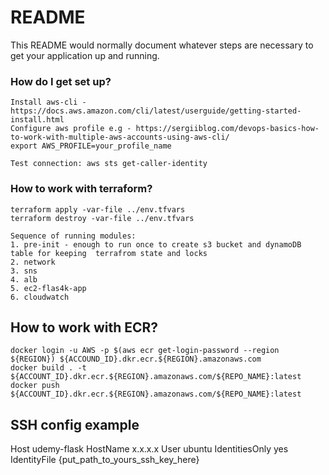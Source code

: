 # README #

This README would normally document whatever steps are necessary to get your application up and running.

### How do I get set up? ###

```
Install aws-cli - https://docs.aws.amazon.com/cli/latest/userguide/getting-started-install.html
Configure aws profile e.g - https://sergiiblog.com/devops-basics-how-to-work-with-multiple-aws-accounts-using-aws-cli/
export AWS_PROFILE=your_profile_name

Test connection: aws sts get-caller-identity
```

### How to work with terraform? ###
```
terraform apply -var-file ../env.tfvars
terraform destroy -var-file ../env.tfvars

Sequence of running modules:
1. pre-init - enough to run once to create s3 bucket and dynamoDB table for keeping  terrafrom state and locks
2. network
3. sns
4. alb
5. ec2-flas4k-app
6. cloudwatch

```

## How to work with ECR? ###
```
docker login -u AWS -p $(aws ecr get-login-password --region ${REGION}) ${ACCOUND_ID}.dkr.ecr.${REGION}.amazonaws.com
docker build . -t ${ACCOUNT_ID}.dkr.ecr.${REGION}.amazonaws.com/${REPO_NAME}:latest
docker push ${ACCOUNT_ID}.dkr.ecr.${REGION}.amazonaws.com/${REPO_NAME}:latest
```

## SSH config example ###
Host udemy-flask
    HostName x.x.x.x
    User ubuntu
    IdentitiesOnly yes
    IdentityFile {put_path_to_yours_ssh_key_here}
